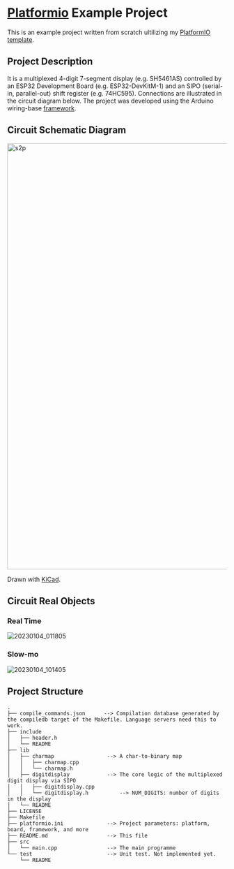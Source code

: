 # [Platformio](https://platformio.org/) Example Project
This is an example project written from scratch ultilizing my [PlatformIO template](https://github.com/kumkee/pio_template).

## Project Description
It is a multiplexed 4-digit 7-segment display (e.g. SH5461AS) controlled by an ESP32 Development Board (e.g. ESP32-DevKitM-1) and an SIPO (serial-in, parallel-out) shift register (e.g. 74HC595). Connections are illustrated in the circuit diagram below. The project was developed using the Arduino wiring-base [framework](https://docs.platformio.org/en/stable/frameworks/).

## Circuit Schematic Diagram

<img width="976" alt="s2p" src="https://user-images.githubusercontent.com/391431/210492915-b285234c-f808-4e5e-b0d7-ff64e5e3fe91.png">

Drawn with [KiCad](https://www.kicad.org/).

## Circuit Real Objects

### Real Time

![20230104_011805](https://user-images.githubusercontent.com/391431/210443056-53ebb146-4eeb-4af0-b772-c7b8b8a1d62b.gif)

### Slow-mo

![20230104_101405](https://user-images.githubusercontent.com/391431/210443074-670dcd72-a5eb-4e5f-bc30-590491913d77.gif)

## Project Structure
```
.
├── compile_commands.json      --> Compilation database generated by the compiledb target of the Makefile. Language servers need this to work.
├── include
│   ├── header.h
│   └── README
├── lib
│   ├── charmap                 --> A char-to-binary map
│   │   ├── charmap.cpp
│   │   └── charmap.h
│   ├── digitdisplay            --> The core logic of the multiplexed digit display via SIPO
│   │   ├── digitdisplay.cpp
│   │   └── digitdisplay.h          --> NUM_DIGITS: number of digits in the display
│   └── README
├── LICENSE
├── Makefile
├── platformio.ini              --> Project parameters: platform, board, framework, and more
├── README.md                   --> This file
├── src
│   └── main.cpp                --> The main programme
└── test                        --> Unit test. Not implemented yet.
    └── README
```

